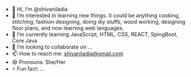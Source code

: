 - 👋 Hi, I’m @shivaniladia
- 👀 I’m interested in learning new things. It could be anything cooking, stitching, fashion designing, doing diy stuffs, wood working, designing floor plans, and now learning web languages.
- 🌱 I’m currently learning JavaScript, HTML, CSS, REACT, SpingBoot, Core Java
- 💞️ I’m looking to collaborate on ...
- 📫 How to reach me: shivaniladia@gmail.com
- 😄 Pronouns: She/Her
- ⚡ Fun fact: ...

<!---
shivaniladia/shivaniladia is a ✨ special ✨ repository because its `README.md` (this file) appears on your GitHub profile.
You can click the Preview link to take a look at your changes.
--->
